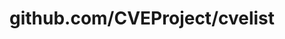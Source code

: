 ---
layout: post
title: github.com/CVEProject/cvelist
categories: link
tags: [انگلیسی, برنامه‌نویسی]
---